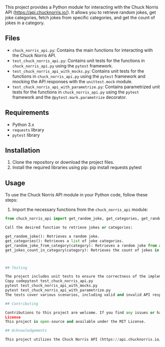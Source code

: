 This project provides a Python module for interacting with the Chuck Norris API (https://api.chucknorris.io/). It allows you to retrieve random jokes, get joke categories, fetch jokes from specific categories, and get the count of jokes in a category.


## Files

- `chuck_norris_api.py`: Contains the main functions for interacting with the Chuck Norris API.
- `test_chuck_norris_api.py`: Contains unit tests for the functions in `chuck_norris_api.py` using the `pytest` framework.
- `test_chuck_norris_api_with_mocks.py`: Contains unit tests for the functions in `chuck_norris_api.py` using the `pytest` framework and mocking the API responses with the `unittest.mock` module.
- `test_chuck_norris_api_with_parametrize.py`: Contains parametrized unit tests for the functions in `chuck_norris_api.py` using the `pytest` framework and the `@pytest.mark.parametrize` decorator.

## Requirements

- Python 3.x
- `requests` library
- `pytest` library

## Installation

1. Clone the repository or download the project files.
2. Install the required libraries using pip:
pip install requests pytest

## Usage

To use the Chuck Norris API module in your Python code, follow these steps:

1. Import the necessary functions from the `chuck_norris_api` module:
```python
from chuck_norris_api import get_random_joke, get_categories, get_random_joke_from_category, get_jokes_count_in_category

Call the desired function to retrieve jokes or categories:

get_random_joke(): Retrieves a random joke.
get_categories(): Retrieves a list of joke categories.
get_random_joke_from_category(category): Retrieves a random joke from a specific category.
get_jokes_count_in_category(category): Retrieves the count of jokes in a specific category.



## Testing

The project includes unit tests to ensure the correctness of the implemented functions. To run the tests, use the following command:
Copy codepytest test_chuck_norris_api.py
pytest test_chuck_norris_api_with_mocks.py
pytest test_chuck_norris_api_with_parametrize.py
The tests cover various scenarios, including valid and invalid API responses, and use mocking techniques to simulate API responses without making actual API calls.

## Contributing

Contributions to this project are welcome. If you find any issues or have suggestions for improvements, please open an issue or submit a pull request on the project's GitHub repository.
License
This project is open-source and available under the MIT License.

## Acknowledgements

This project utilizes the Chuck Norris API (https://api.chucknorris.io/) to retrieve jokes and categories. Special thanks to the creators and maintainers of the API for providing this entertaining resource.#   c h u c k _ n o r r i s _ a p i _ t e s t i n g 
 
 
